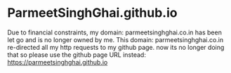 # ParmeetSinghGhai.github.io #
Due to financial constraints, my domain: parmeetsinghghai.co.in has been let go and is no longer owned by me. 
This domain: parmeetsinghghai.co.in re-directed all my http requests to my github page. now its no longer doing that so please use the github page URL instead: https://parmeetsinghghai.github.io
